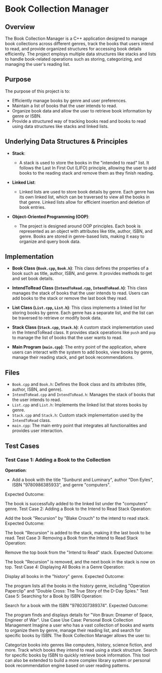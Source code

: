 # Book Collection Manager

## Overview
The Book Collection Manager is a C++ application designed to manage book collections across different genres, track the books that users intend to read, and provide organized structures for accessing book details efficiently. The project employs multiple data structures like stacks and lists to handle book-related operations such as storing, categorizing, and managing the user's reading list.

## Purpose
The purpose of this project is to:
- Efficiently manage books by genre and user preferences.
- Maintain a list of books that the user intends to read.
- Organize book data and allow the user to retrieve book information by genre or ISBN.
- Provide a structured way of tracking books read and books to read using data structures like stacks and linked lists.
  
## Underlying Data Structures & Principles
- **Stack**:
  - A stack is used to store the books in the "intended to read" list. It follows the Last In First Out (LIFO) principle, allowing the user to add books to the reading stack and remove them as they finish reading.
    
- **Linked List**:
  - Linked lists are used to store book details by genre. Each genre has its own linked list, which can be traversed to view all the books in that genre. Linked lists allow for efficient insertion and deletion of book entries.
    
- **Object-Oriented Programming (OOP)**:
  - The project is designed around OOP principles. Each book is represented as an object with attributes like title, author, ISBN, and genre. Books are stored in genre-based lists, making it easy to organize and query book data.
    
## Implementation
- **Book Class (`Book.cpp`, `Book.h`)**: This class defines the properties of a book such as title, author, ISBN, and genre. It provides methods to get and set book details.

- **IntendToRead Class (`IntendToRead.cpp`, `IntendToRead.h`)**: This class manages the stack of books that the user intends to read. Users can add books to the stack or remove the last book they read.

- **List Class (`List.cpp`, `List.h`)**: This class implements a linked list for storing books by genre. Each genre has a separate list, and the list can be traversed to retrieve or modify book data.

- **Stack Class (`Stack.cpp`, `Stack.h`)**: A custom stack implementation used in the IntendToRead class. It provides stack operations like `push` and `pop` to manage the list of books that the user wants to read.

- **Main Program (`main.cpp`)**: The entry point of the application, where users can interact with the system to add books, view books by genre, manage their reading stack, and get book recommendations.

## Files
- `Book.cpp` and `Book.h`: Defines the Book class and its attributes (title, author, ISBN, and genre).
- `IntendToRead.cpp` and `IntendToRead.h`: Manages the stack of books that the user intends to read.
- `List.cpp` and `List.h`: Implements the linked list that stores books by genre.
- `Stack.cpp` and `Stack.h`: Custom stack implementation used by the `IntendToRead` class.
- `main.cpp`: The main entry point that integrates all functionalities and provides user interaction.
  
## Test Cases
### Test Case 1: Adding a Book to the Collection

**Operation**:
- Add a book with the title "Sunburst and Luminary", author "Don Eyles", ISBN "9780986385933", and genre "computers".
  
Expected Outcome:

The book is successfully added to the linked list under the "computers" genre.
Test Case 2: Adding a Book to the Intend to Read Stack
Operation:

Add the book "Recursion" by "Blake Crouch" to the intend to read stack.
Expected Outcome:

The book "Recursion" is added to the stack, making it the last book to be read.
Test Case 3: Removing a Book from the Intend to Read Stack
Operation:

Remove the top book from the "Intend to Read" stack.
Expected Outcome:

The book "Recursion" is removed, and the next book in the stack is now on top.
Test Case 4: Displaying All Books in a Genre
Operation:

Display all books in the "history" genre.
Expected Outcome:

The program lists all the books in the history genre, including "Operation Paperclip" and "Double Cross: The True Story of the D-Day Spies."
Test Case 5: Searching for a Book by ISBN
Operation:

Search for a book with the ISBN "9780307389374".
Expected Outcome:

The program finds and displays details for "Von Braun: Dreamer of Space, Engineer of War".
Use Case
Use Case: Personal Book Collection Management
Imagine a user who has a vast collection of books and wants to organize them by genre, manage their reading list, and search for specific books by ISBN. The Book Collection Manager allows the user to:

Categorize books into genres like computers, history, science fiction, and more.
Track which books they intend to read using a stack structure.
Search for specific books by ISBN to quickly retrieve book information.
This tool can also be extended to build a more complex library system or personal book recommendation engine based on user reading patterns.
